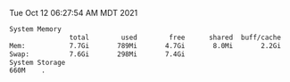 Tue Oct 12 06:27:54 AM MDT 2021
```bash
System Memory
               total        used        free      shared  buff/cache   available
Mem:           7.7Gi       789Mi       4.7Gi       8.0Mi       2.2Gi       6.6Gi
Swap:          7.6Gi       298Mi       7.4Gi
System Storage
660M	.
```
